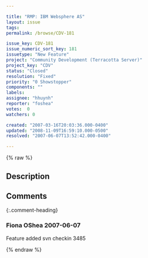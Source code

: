 ```yaml
---

title: "RMP: IBM Websphere AS"
layout: issue
tags: 
permalink: /browse/CDV-181

issue_key: CDV-181
issue_numeric_sort_key: 181
issuetype: "New Feature"
project: "Community Development (Terracotta Server)"
project_key: "CDV"
status: "Closed"
resolution: "Fixed"
priority: "0 Showstopper"
components: ""
labels: 
assignee: "hhuynh"
reporter: "foshea"
votes:  0
watchers: 0

created: "2007-03-16T20:03:36.000-0400"
updated: "2008-11-09T16:59:10.000-0500"
resolved: "2007-06-07T13:52:42.000-0400"

---
```




{% raw %}



## Description

<div markdown="1" class="description">



</div>

## Comments


{:.comment-heading}
### **Fiona OShea** <span class="date">2007-06-07</span>

<div markdown="1" class="comment">

Feature added svn checkin 3485

</div>



{% endraw %}
